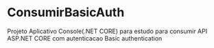 # ConsumirBasicAuth
Projeto Aplicativo Console(.NET CORE) para estudo para consumir API ASP.NET CORE com autenticacao Basic authentication
